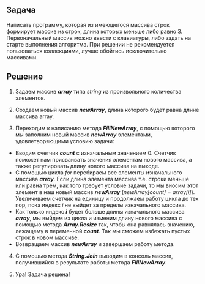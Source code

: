 ## Задача 
Написать программу, которая из имеющегося массива строк формирует массив из строк, длина которых меньше либо равно 3. Первоначальный массив можно ввести с клавиатуры, либо задать на старте выполнения алгоритма. При решении не рекомендуется пользоваться коллекциями, лучше обойтись исключительно массивами.

## Решение

1. Задаем массив ***array*** типа *string* из произвольного количества элементов.

2. Создаем новый массив ***newArray***, длина которого будет равна длине массива array.

3. Переходим к написанию метода ***FillNewArray***, с помощью которого мы заполним новый массив ***newArray*** элементами, удовлетворяющими условию задачи:

* Вводим счетчик ***count*** с изначальным значением 0. Счетчик поможет нам присваивать значения элементам нового массива, а также регулировать длину нового массива на выходе.
* С помощью цикла *for* перебираем все элементы изначального массива ***array***. Если длина элемента массива т.е. строки меньше или равна трем, как того требует условие задачи, то мы вносим этот элемент в наш новый массив ***newArray*** (*newArray[count] = array[i]*). Увеличиваем счетчик на единицу и продолжаем работу цикла до тех пор, пока индекс *i* не выйдет за пределы изначального массива.
* Как только индекс ***i*** будет больше длины изначального массива ***array***, мы выйдем из цикла и изменим длину нового массива с помощью метода ***Array.Resize*** так, чтобы она равнялась значению, лежащему в переменной ***count***. Так мы сможем избежать пустых строк в новом массиве.
* Возвращаем массив ***newArray*** и завершаем работу метода.

4. С помощью метода ***String.Join*** выводим в консоль массив, получившийся в результате работы метода ***FillNewArray***.

5. Ура! Задача решена!
